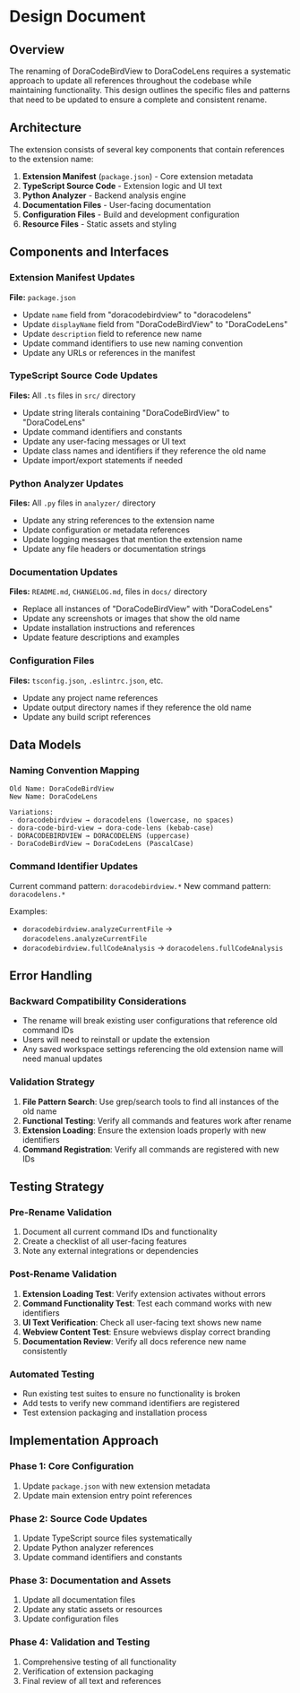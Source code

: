 # Design Document

## Overview

The renaming of DoraCodeBirdView to DoraCodeLens requires a systematic approach to update all references throughout the codebase while maintaining functionality. This design outlines the specific files and patterns that need to be updated to ensure a complete and consistent rename.

## Architecture

The extension consists of several key components that contain references to the extension name:

1. **Extension Manifest** (`package.json`) - Core extension metadata
2. **TypeScript Source Code** - Extension logic and UI text
3. **Python Analyzer** - Backend analysis engine
4. **Documentation Files** - User-facing documentation
5. **Configuration Files** - Build and development configuration
6. **Resource Files** - Static assets and styling

## Components and Interfaces

### Extension Manifest Updates

**File:** `package.json`
- Update `name` field from "doracodebirdview" to "doracodelens"
- Update `displayName` field from "DoraCodeBirdView" to "DoraCodeLens"
- Update `description` field to reference new name
- Update command identifiers to use new naming convention
- Update any URLs or references in the manifest

### TypeScript Source Code Updates

**Files:** All `.ts` files in `src/` directory
- Update string literals containing "DoraCodeBirdView" to "DoraCodeLens"
- Update command identifiers and constants
- Update any user-facing messages or UI text
- Update class names and identifiers if they reference the old name
- Update import/export statements if needed

### Python Analyzer Updates

**Files:** All `.py` files in `analyzer/` directory
- Update any string references to the extension name
- Update configuration or metadata references
- Update logging messages that mention the extension name
- Update any file headers or documentation strings

### Documentation Updates

**Files:** `README.md`, `CHANGELOG.md`, files in `docs/` directory
- Replace all instances of "DoraCodeBirdView" with "DoraCodeLens"
- Update any screenshots or images that show the old name
- Update installation instructions and references
- Update feature descriptions and examples

### Configuration Files

**Files:** `tsconfig.json`, `.eslintrc.json`, etc.
- Update any project name references
- Update output directory names if they reference the old name
- Update any build script references

## Data Models

### Naming Convention Mapping

```
Old Name: DoraCodeBirdView
New Name: DoraCodeLens

Variations:
- doracodebirdview → doracodelens (lowercase, no spaces)
- dora-code-bird-view → dora-code-lens (kebab-case)
- DORACODEBIRDVIEW → DORACODELENS (uppercase)
- DoraCodeBirdView → DoraCodeLens (PascalCase)
```

### Command Identifier Updates

Current command pattern: `doracodebirdview.*`
New command pattern: `doracodelens.*`

Examples:
- `doracodebirdview.analyzeCurrentFile` → `doracodelens.analyzeCurrentFile`
- `doracodebirdview.fullCodeAnalysis` → `doracodelens.fullCodeAnalysis`

## Error Handling

### Backward Compatibility Considerations

- The rename will break existing user configurations that reference old command IDs
- Users will need to reinstall or update the extension
- Any saved workspace settings referencing the old extension name will need manual updates

### Validation Strategy

1. **File Pattern Search**: Use grep/search tools to find all instances of the old name
2. **Functional Testing**: Verify all commands and features work after rename
3. **Extension Loading**: Ensure the extension loads properly with new identifiers
4. **Command Registration**: Verify all commands are registered with new IDs

## Testing Strategy

### Pre-Rename Validation

1. Document all current command IDs and functionality
2. Create a checklist of all user-facing features
3. Note any external integrations or dependencies

### Post-Rename Validation

1. **Extension Loading Test**: Verify extension activates without errors
2. **Command Functionality Test**: Test each command works with new identifiers
3. **UI Text Verification**: Check all user-facing text shows new name
4. **Webview Content Test**: Ensure webviews display correct branding
5. **Documentation Review**: Verify all docs reference new name consistently

### Automated Testing

- Run existing test suites to ensure no functionality is broken
- Add tests to verify new command identifiers are registered
- Test extension packaging and installation process

## Implementation Approach

### Phase 1: Core Configuration
1. Update `package.json` with new extension metadata
2. Update main extension entry point references

### Phase 2: Source Code Updates
1. Update TypeScript source files systematically
2. Update Python analyzer references
3. Update command identifiers and constants

### Phase 3: Documentation and Assets
1. Update all documentation files
2. Update any static assets or resources
3. Update configuration files

### Phase 4: Validation and Testing
1. Comprehensive testing of all functionality
2. Verification of extension packaging
3. Final review of all text and references